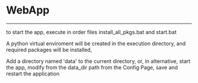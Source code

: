 # WebApp
***
to start the app, execute in order files install_all_pkgs.bat and start.bat

A python virtual enviroment will be created in the execution directory, and required packages will be installed, 

Add a directory named 'data' to the current directory, or, in alternative, start the app, modify from the data_dir path from the Config Page, save and restart the application
